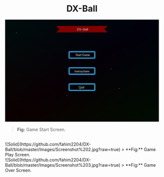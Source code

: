 <h1 align="center">
  <br>
  DX-Ball
  <br>
</h1>

![Solid](https://github.com/fahim2204/DX-Ball/blob/master/Images/Screenshot%201.jpg?raw=true)
> **Fig:** Game Start Screen.
<br>
![Solid](https://github.com/fahim2204/DX-Ball/blob/master/Images/Screenshot%202.jpg?raw=true)
> **Fig:** Game Play Screen.
<br>
![Solid](https://github.com/fahim2204/DX-Ball/blob/master/Images/Screenshot%203.jpg?raw=true)
> **Fig:** Game Over Screen.
